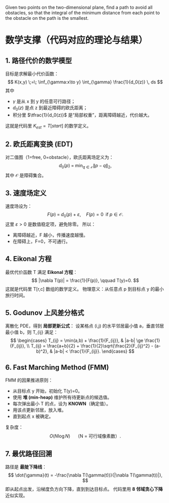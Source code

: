 Given two points on the two-dimensional plane, find a path to avoid all obstacles, so that the integral of the minimum distance from each point to the obstacle on the path is the smallest.

# 数学支撑（代码对应的理论与结果）

## **1. 路径代价的数学模型**

目标是求解最小代价函数：
$$
K(x,y) \;=\; \inf_{\gamma:x\to y} \int_{\gamma} \frac{1}{d_0(z)} \, ds
$$
其中

- $\gamma$ 是从 x 到 y 的任意可行路径；
- $d_0(z)$ 是点 z 到最近障碍的欧氏距离；
- 积分里 $\tfrac{1}{d_0(z)}$ 是“局部权重”，距离障碍越近，代价越大。

这就是代码里 $K_{est} = T[start]$ 的数学定义。

## **2. 欧氏距离变换 (EDT)**

对二值图（1=free, 0=obstacle），欧氏距离场定义为：
$$
d_0(p) \;=\; \min_{q \in \mathcal{O}} \|p - q\|_2,
$$
其中 $\mathcal{O}$ 是障碍集合。

## **3. 速度场定义**

速度场设为：
$$
F(p) \;=\; d_0(p) + \varepsilon, \quad F(p)=0 \;\;\text{if } p \in \mathcal{O}.
$$
这里 $\varepsilon>0$ 是数值稳定项，避免除零。
所以：
- 离障碍越近，F 越小，传播速度越慢。
- 在障碍上，F=0，不可通行。
## **4. Eikonal 方程**

最优代价函数 T 满足 **Eikonal 方程**：
$$
|\nabla T(p)| = \frac{1}{F(p)}, \qquad T(y)=0.
$$
这就是代码里 T[r,c] 数组的数学定义。
物理意义：从任意点 p 到目标点 y 的最小旅行时间。
## **5. Godunov 上风差分格式**
离散化 PDE，得到 **局部更新公式**：
设某格点 (i,j) 的水平邻居最小值 a，垂直邻居最小值 b，则 T_{ij} 满足：
$$
\begin{cases} T_{ij} = \min(a,b) + \frac{1}{F_{ij}}, & |a-b| \ge \frac{1}{F_{ij}}, \\ T_{ij} = \frac{a+b}{2} + \frac{1}{2}\sqrt{\frac{2}{F_{ij}^2} - (a-b)^2}, & |a-b| < \frac{1}{F_{ij}}. \end{cases}
$$
## **6. Fast Marching Method (FMM)**

FMM 的因果推进原则：

- 从目标点 y 开始，初始化 T(y)=0。
- 使用 **堆 (min-heap)** 维护所有待更新点的候选值。
- 每次弹出最小 T 的点，设为 **KNOWN**（确定值）。
- 用该点更新邻居，放入堆。
- 直到起点 x 被确定。

复杂度：
$$
O(N \log N) \quad \text{（N = 可行域像素数）}.
$$
## **7. 最优路径回溯**

路径是 **最陡下降线**：
$$
\dot{\gamma}(t) = -\frac{\nabla T(\gamma(t))}{|\nabla T(\gamma(t))|},
$$
即从起点出发，沿梯度负方向下降，直到到达目标点。
代码里用 **8 邻域贪心下降**近似实现。